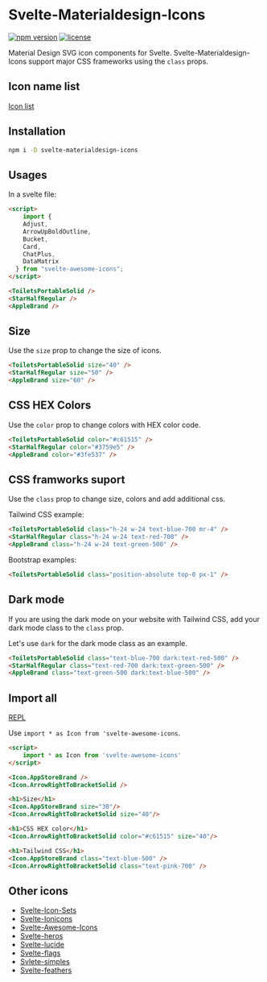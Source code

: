# Svelte-Materialdesign-Icons

[![npm version](https://badgen.net/npm/v/svelte-materialdesign-icons)](https://www.npmjs.com/package/svelte-materialdesign-icons)
[![license](https://badgen.net/npm/license/svelte-materialdesign-icons)](https://github.com/shinokada/svelte-materialdesign-icons/blob/main/LICENSE)

Material Design SVG icon components for Svelte. Svelte-Materialdesign-Icons support major CSS frameworks using the `class` props.

## Icon name list

[Icon list](https://github.com/shinokada/svelte-materialdesign-icons/blob/main/icon-list.md)

## Installation

```sh
npm i -D svelte-materialdesign-icons
```

## Usages

In a svelte file:

```html
<script>
    import {
    Adjust,
    ArrowUpBoldOutline,
    Bucket,
    Card,
    ChatPlus,
    DataMatrix
  } from "svelte-awesome-icons";
</script>

<ToiletsPortableSolid />
<StarHalfRegular />
<AppleBrand />
```

## Size

Use the `size` prop to change the size of icons.

```html
<ToiletsPortableSolid size="40" />
<StarHalfRegular size="50" />
<AppleBrand size="60" />
```

## CSS HEX Colors

Use the `color` prop to change colors with HEX color code.

```html
<ToiletsPortableSolid color="#c61515" />
<StarHalfRegular color="#3759e5" />
<AppleBrand color="#3fe537" />
```

## CSS framworks suport

Use the `class` prop to change size, colors and add additional css.

Tailwind CSS example:

```html
<ToiletsPortableSolid class="h-24 w-24 text-blue-700 mr-4" />
<StarHalfRegular class="h-24 w-24 text-red-700" />
<AppleBrand class="h-24 w-24 text-green-500" />
```

Bootstrap examples:

```html
<ToiletsPortableSolid class="position-absolute top-0 px-1" />
```

## Dark mode

If you are using the dark mode on your website with Tailwind CSS, add your dark mode class to the `class` prop.

Let's use `dark` for the dark mode class as an example.

```html
<ToiletsPortableSolid class="text-blue-700 dark:text-red-500" />
<StarHalfRegular class="text-red-700 dark:text-green-500" />
<AppleBrand class="text-green-500 dark:text-blue-500" />
```

## Import all

[REPL](https://svelte.dev/repl/c0045886b264408fba13f1de70c42932?version=3.48.0)

Use `import * as Icon from 'svelte-awesome-icons`.

```html
<script>
	import * as Icon from 'svelte-awesome-icons'
</script>

<Icon.AppStoreBrand />
<Icon.ArrowRightToBracketSolid />

<h1>Size</h1>
<Icon.AppStoreBrand size="30"/>
<Icon.ArrowRightToBracketSolid size="40"/>

<h1>CSS HEX color</h1>
<Icon.ArrowRightToBracketSolid color="#c61515" size="40"/>

<h1>Tailwind CSS</h1>
<Icon.AppStoreBrand class="text-blue-500" />
<Icon.ArrowRightToBracketSolid class="text-pink-700" />
```

## Other icons

- [Svelte-Icon-Sets](https://svelte-svg-icons.vercel.app/)
- [Svelte-Ionicons](https://www.npmjs.com/package/svelte-ionicons)
- [Svelte-Awesome-Icons](https://www.npmjs.com/package/svelte-awesome-icons)
- [Svelte-heros](https://github.com/shinokada/svelte-heros)
- [Svelte-lucide](https://github.com/shinokada/svelte-lucide)
- [Svelte-flags](https://www.npmjs.com/package/svelte-flags)
- [Svlete-simples](https://github.com/shinokada/svelte-simples)
- [Svelte-feathers](https://github.com/shinokada/svelte-feathers)